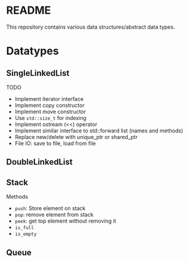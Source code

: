 # README #

This repository contains various data structures/abstract data types.

# Datatypes

## SingleLinkedList

TODO
  * Implement iterator interface
  * Implement copy constructor
  * Implement move constructor
  * Use `std::size_t` for indexing
  * Implement ostream (<<) operator
  * Implement similar interface to std::forward list (names and methods)
  * Replace new/delete with unique_ptr or shared_ptr
  * File IO: save to file, load from file

## DoubleLinkedList

## Stack

Methods
  * `push`: Store element on stack
  * `pop`: remove element from stack
  * `peek`: get top element without removing it
  * `is_full`
  * `is_empty`

## Queue
